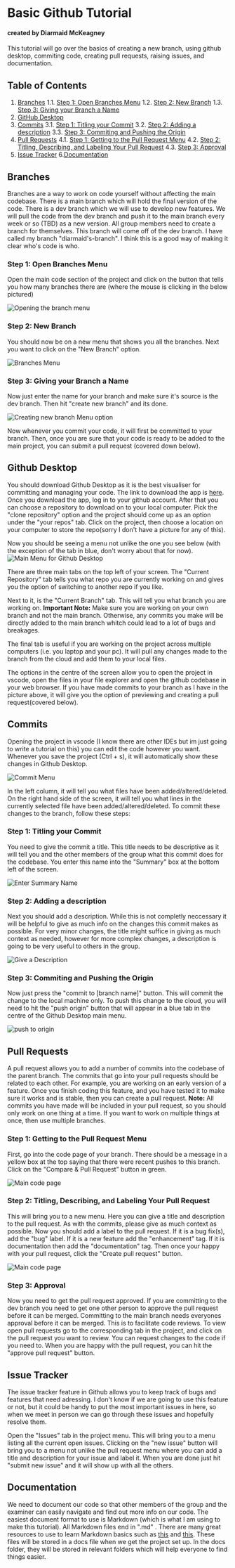 # Basic Github Tutorial
#### created by Diarmaid McKeagney

This tutorial will go over the basics of creating a new branch, using github desktop, commiting code, creating pull requests, raising issues, and documentation.

## Table of Contents

1. [Branches](#branches)
    1.1. [Step 1: Open Branches Menu](#step-1-open-branches-menu)
    1.2. [Step 2: New Branch](#step-2-new-branch)
    1.3. [Step 3:  Giving your Branch a Name](#step-3-giving-your-branch-a-name)
2. [GitHub Desktop](#github-desktop)
3. [Commits](#commits)
    3.1. [Step 1: Titling your Commit](#step-1-titling-your-commit)
    3.2. [Step 2: Adding a description](#step-2-adding-a-description)
    3.3. [Step 3: Commiting and Pushing the Origin](#step-3-commiting-and-pushing-the-origin)
4. [Pull Requests](#pull-requests)
    4.1. [Step 1: Getting to the Pull Request Menu](#step-1-getting-to-the-pull-request-menu)
    4.2. [Step 2: Titling, Describing, and Labeling Your Pull Request](#step-2-titling-describing-and-labeling-your-pull-request)
    4.3. [Step 3: Approval](#step-3-approval)
5. [Issue Tracker](#issue-tracker)
6.[Documentation](#documentation)


## Branches

Branches are a way to work on code yourself without affecting the main codebase. There is a main branch which will hold the final version of the code. There is a dev branch which we will use to develop new features. We will pull the code from the dev branch and push it to the main branch every week or so (TBD) as a new version. All group members need to create a branch for themselves. This branch will come off of the dev branch. I have called my branch "diarmaid's-branch". I think this is a good way of making it clear who's code is who.

### Step 1: Open Branches Menu

Open the main code section of the project and click on the button that tells you how many branches there are (where the mouse is clicking in the below pictured)

<img src="/Tutorial_pics/branch/creating_new_branch_step_1.png" alt="Opening the branch menu"/>

### Step 2: New Branch

You should now be on a new menu that shows you all the branches. Next you want to click on the "New Branch" option.

<img src="/Tutorial_pics/branch/creating_new_branch_step_2.png" alt="Branches Menu" />

### Step 3: Giving your Branch a Name

Now just enter the name for your branch and make sure it's source is the dev branch. Then hit "create new branch" and its done.

<img src="/Tutorial_pics/branch/creating_new_branch_step_3.png" alt="Creating new branch Menu option" />

Now whenever you commit your code, it will first be committed to your branch. Then, once you are sure that your code is ready to be added to the main project, you can submit a pull request (covered down below). 

## Github Desktop

You should download Github Desktop as it is the best visualiser for committing and managing your code. The link to download the app is [here](https://desktop.github.com/ 'github desktop link'). Once you download the app, log in to your github account. After that you can choose a repository to download on to your local computer. Pick the "clone repository" option and the project should come up as an option under the "your repos" tab. Click on the project, then choose a location on your computer to store the repo(sorry I don't have a picture for any of this).

Now you should be seeing a menu not unlike the one you see below (with the exception of the tab in blue, don't worry about that for now).
<img src="/Tutorial_pics/github_desktop/Github_Desktop_main_page.png" alt="Main Menu for Github Desktop" />

There are three main tabs on the top left of your screen. The "Current Repository" tab tells you what repo you are currently working on and gives you the option of switching to another repo if you like.

 Next to it, is the "Current Branch" tab. This will tell you what branch you are working on. **Important Note:** Make sure you are working on your own branch and not the main branch. Otherwise, any commits you make will be directly added to the main branch whitch could lead to a lot of bugs and breakages. 

 The final tab is useful if you are working on the project across multiple computers (i.e. you laptop and your pc). It will pull any changes made to the branch from the cloud and add them to your local files.

 The options in the centre of the screen allow you to open the project in vscode, open the files in your file explorer and open the github codebase in your web browser. If you have made commits to your branch as I have in the picture above, it will give you the option of previewing and creating a pull request(covered below).

 ## Commits
 
 Opening the project in vscode (I know there are other IDEs but im just going to write a tutorial on this) you can edit the code however you want. Whenever you save the project (Ctrl + s), it will automatically show these changes in Github Desktop.

 <img src="/Tutorial_pics/commit/committing_github_desktop_interface_1.png" alt="Commit Menu"/>

 In the left column, it will tell you what files have been added/altered/deleted. On the right hand side of the screen, it will tell you what lines in the currently selected file have been added/altered/deleted. To commit these changes to the branch, follow these steps:

 ### Step 1: Titling your Commit

 You need to give the commit a title. This title needs to be descriptive as it will tell you and the other members of the group what this commit does for the codebase. You enter this name into the "Summary" box at the bottom left of the screen.

 <img src="/Tutorial_pics/commit/committing_github_desktop_interface_2.png" alt="Enter Summary Name"/>

### Step 2: Adding a description

 Next you should add a description. While this is not completly neccessary it will be helpful to give as much info on the changes this commit makes as possible. For very minor changes, the title might suffice in giving as much context as needed, however for more complex changes, a description is going to be very useful to others in the group.

  <img src="/Tutorial_pics/commit/committing_github_desktop_interface_3.png" alt="Give a Description"/>

### Step 3: Commiting and Pushing the Origin

  Now just press the "commit to [branch name]" button. This will commit the change to the local machine only. To push this change to the cloud, you will need to hit the "push origin" button that will appear in a blue tab in the centre of the Github Desktop main menu.

   <img src="/Tutorial_pics/commit/pushing_origin_github.png" alt="push to origin"/>

   ## Pull Requests

   A pull request allows you to add a number of commits into the codebase of the parent branch. The commits that go into your pull requests should be related to each other. For example, you are working on an early version of a feature. Once you finish coding this feature, and you have tested it to make sure it works and is stable, then you can create a pull request. **Note:** All commits you have made will be included in your pull request, so you should only work on one thing at a time. If you want to work on multiple things at once, then use multiple branches.

   ### Step 1: Getting to the Pull Request Menu

   First, go into the code page of your branch. There should be a message in a yellow box at the top saying that there were recent pushes to this branch. Click on the "Compare & Pull Request" button in green.

   <img src="/Tutorial_pics/pull_request/creating_pull_request_1.png" alt="Main code page"/>

   ### Step 2: Titling, Describing, and Labeling Your Pull Request

   This will bring you to a new menu. Here you can give a title and description to the pull request. As with the commits, please give as much context as possible. Now you should add a label to the pull request. If it is a bug fix(s), add the "bug" label. If it is a new feature add the "enhancement" tag. If it is documentation then add the "documentation" tag. Then once your happy with your pull request, click the "Create pull request" button.

   <img src="/Tutorial_pics/pull_request/creating_pull_request_2.png" alt="Main code page"/>

   ### Step 3: Approval

   Now you need to get the pull request approved. If you are committing to the dev branch you need to get one other person to approve the pull request before it can be merged. Committing to the main branch needs everyones approval before it can be merged. This is to facilitate code reviews. To view open pull requests go to the corresponding tab in the project, and click on the pull request you want to review. You can request changes to the code if you need to. When you are happy with the pull request, you can hit the "approve pull request" button.

   ## Issue Tracker

   The issue tracker feature in Github allows you to keep track of bugs and features that need adressing. I don't know if we are going to use this feature or not, but it could be handy to put the most important issues in here, so when we meet in person we can go through these issues and hopefully resolve them.

   Open the "Issues" tab in the project menu. This will bring you to a menu listing all the current open issues. Clicking on the "new issue" button will bring you to a menu not unlike the pull request menu where you can add a title and description for your issue and label it. When you are done just hit "submit new issue" and it will show up with all the others.

   ## Documentation

   We need to document our code so that other members of the group and the examiner can easily navigate and find out more info on our code. The easiest document format to use is Markdown (which is what I am using to make this tutorial). All Markdown files end in ".md" . There are many great resources to use to learn Markdown basics such as [this](https://www.markdownguide.org/basic-syntax/ 'markdown guide dot org') and [this](https://www.geeksforgeeks.org/introduction-to-markdown/ 'geeks for geeks dot org'). These files will be stored in a docs file when we get the project set up. In the docs folder, they will be stored in relevant folders which will help everyone to find things easier.
